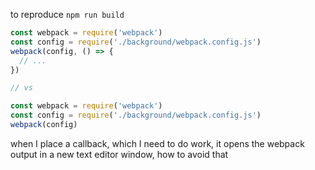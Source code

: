 to reproduce `npm run build`

```js
const webpack = require('webpack')
const config = require('./background/webpack.config.js')
webpack(config, () => {
  // ...
})

// vs

const webpack = require('webpack')
const config = require('./background/webpack.config.js')
webpack(config)
```

when I place a callback, which I need to do work, it opens the webpack output in a new text editor window, how to avoid that
